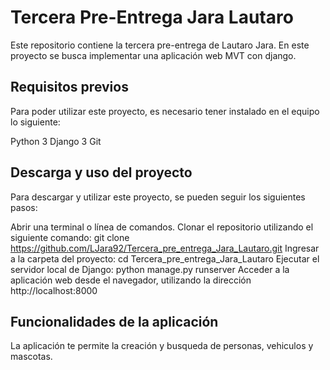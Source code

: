 # Tercera Pre-Entrega Jara Lautaro

Este repositorio contiene la tercera pre-entrega de Lautaro Jara. En este proyecto se busca implementar una aplicación web MVT con django.

## Requisitos previos

Para poder utilizar este proyecto, es necesario tener instalado en el equipo lo siguiente:

Python 3
Django 3
Git

## Descarga y uso del proyecto

Para descargar y utilizar este proyecto, se pueden seguir los siguientes pasos:

Abrir una terminal o línea de comandos.
Clonar el repositorio utilizando el siguiente comando: git clone https://github.com/LJara92/Tercera_pre_entrega_Jara_Lautaro.git
Ingresar a la carpeta del proyecto: cd Tercera_pre_entrega_Jara_Lautaro
Ejecutar el servidor local de Django: python manage.py runserver
Acceder a la aplicación web desde el navegador, utilizando la dirección http://localhost:8000

## Funcionalidades de la aplicación

La aplicación te permite la creación y busqueda de personas, vehiculos y mascotas.